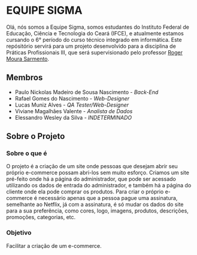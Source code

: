 # EQUIPE SIGMA

Olá, nós somos a Equipe Sigma, somos estudantes do Instituto Federal de Educação, Ciência e Tecnologia do Ceará (IFCE), e atualmente estamos cursando o 6° período do curso técnico integrado em informática. Este repósitório servirá para um projeto desenvolvido para a disciplina de Práticas Profissionais III, que será supervisionado pelo professor [Roger Moura Sarmento](https://github.com/rogermsarmento).

## Membros

- Paulo Nickolas Madeiro de Sousa Nascimento - *Back-End*
- Rafael Gomes do Nascimento - *Web-Designer*
- Lucas Muniz Alves - *QA Tester/Web-Designer*
- Viviane Magalhães Valente - *Analista de Dados*
- Elessandro Wesley da Silva - *INDETERMINADO*

## Sobre o Projeto

### Sobre o que é

O projeto é a criação de um site onde pessoas que desejam abrir seu próprio e-commerce possam abri-los sem muito esforço. Criamos um site pré-feito onde há a página do administrador, que pode ser acessado utilizando os dados de entrada do administrador, e também há a página do cliente onde ela pode comprar os produtos.
Para criar o próprio e-commerce é necessário apenas que a pessoa pague uma assinatura, semelhante ao Netflix, já com a assinatura, é só mudar os dados do site para a sua preferência, como cores, logo, imagens, produtos, descrições, promoções, categorias, etc.


### Objetivo

Facilitar a criação de um e-commerce.


